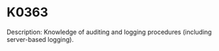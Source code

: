 # K0363
Description: Knowledge of auditing and logging procedures (including server-based logging).
